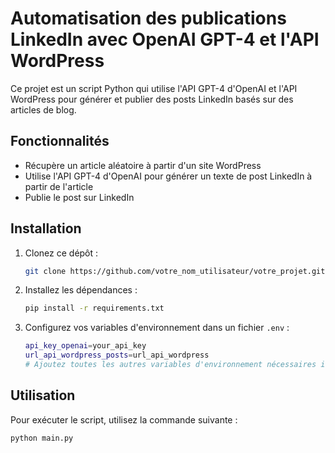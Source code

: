 # Automatisation des publications LinkedIn avec OpenAI GPT-4 et l'API WordPress

Ce projet est un script Python qui utilise l'API GPT-4 d'OpenAI et l'API WordPress pour générer et publier des posts LinkedIn basés sur des articles de blog.

## Fonctionnalités

- Récupère un article aléatoire à partir d'un site WordPress
- Utilise l'API GPT-4 d'OpenAI pour générer un texte de post LinkedIn à partir de l'article
- Publie le post sur LinkedIn

## Installation

1. Clonez ce dépôt :
    ```bash
    git clone https://github.com/votre_nom_utilisateur/votre_projet.git
    ```
2. Installez les dépendances :
    ```bash
    pip install -r requirements.txt
    ```
3. Configurez vos variables d'environnement dans un fichier `.env` :
    ```bash
    api_key_openai=your_api_key
    url_api_wordpress_posts=url_api_wordpress
    # Ajoutez toutes les autres variables d'environnement nécessaires ici
    ```

## Utilisation

Pour exécuter le script, utilisez la commande suivante :
```bash
python main.py
